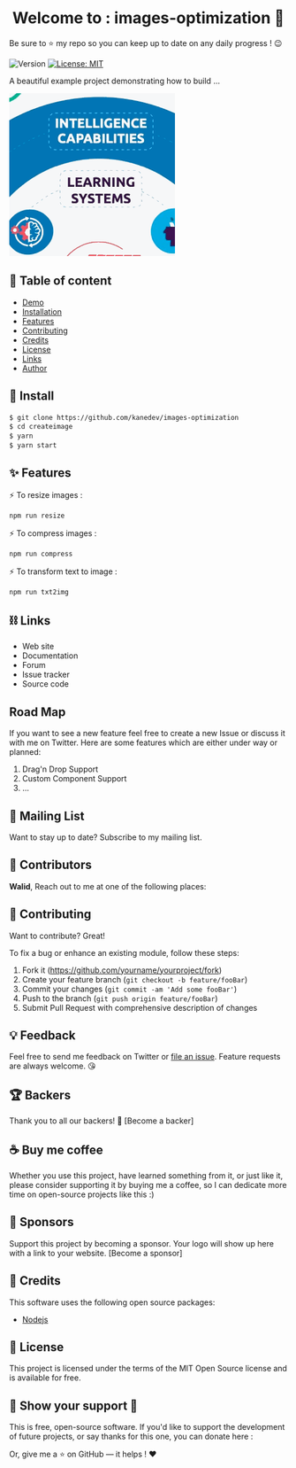 <h1 align="center">Welcome to :  images-optimization 👋</h1>
Be sure to ⭐ my repo so you can keep up to date on any daily progress ! 😉
<p>
  <img alt="Version" src="https://img.shields.io/badge/version-1.0.0-blue.svg?cacheSeconds=2592000" />
  <a href="#" target="_blank">
    <img alt="License: MIT" src="https://img.shields.io/badge/License-MIT-red.svg" />
  </a>
</p>



<p>A beautiful example project demonstrating how to build ... </p>

![](name-of-giphy.gif)


## 📖 Table of content

- [Demo](#demo)
- [Installation](#install)
- [Features](#feathers)
- [Contributing](#contributing)
- [Credits](#credits)
- [License](#license)
- [Links](#links)
- [Author](#author)



## 🚀 Install

```sh
$ git clone https://github.com/kanedev/images-optimization
$ cd createimage
$ yarn 
$ yarn start 
```


## :sparkles: Features

⚡️  To resize images :

```sh
npm run resize
```

⚡️ To compress images :

```sh
npm run compress
```

⚡️ To transform text to image : 

```sh
npm run txt2img
```


## ⛓ Links

- Web site
- Documentation
- Forum
- Issue tracker
- Source code

##  Road Map

If you want to see a new feature feel free to create a new Issue or discuss it with me on Twitter. Here are some features which are either under way or planned:

1. Drag'n Drop Support
2. Custom Component Support
3. ...

## 💌 Mailing List

Want to stay up to date? Subscribe to my mailing list.

 ## 👥 Contributors

 **Walid**, Reach out to me at one of the following places:

## 💉 Contributing

Want to contribute? Great!

To fix a bug or enhance an existing module, follow these steps:
1. Fork it (<https://github.com/yourname/yourproject/fork>)
2. Create your feature branch (`git checkout -b feature/fooBar`)
3. Commit your changes (`git commit -am 'Add some fooBar'`)
4. Push to the branch (`git push origin feature/fooBar`)
5. Submit Pull Request with comprehensive description of changes

## 💡 Feedback

Feel free to send me feedback on Twitter or [file an issue](https://github.com/kanedev/images-optimization/issues/new/choose). Feature requests are always welcome. 😘

## 🏆 Backers

Thank you to all our backers! 🙏 [Become a backer]

## ☕️ Buy me coffee
Whether you use this project, have learned something from it, or just like it, please consider supporting it by buying me a coffee, so I can dedicate more time on open-source projects like this :)


## 🎯 Sponsors

Support this project by becoming a sponsor. Your logo will show up here with a link to your website. [Become a sponsor]

 ## 📃 Credits 

 This software uses the following open source packages:

- [Nodejs](#https://nodejs.org)


## 🚦 License

This project is licensed under the terms of the MIT Open Source license and is available for free.

## 👋 Show your support 🙏

This is free, open-source software. If you'd like to support the development of future projects, or say thanks for this one, you can donate here :

Or, give me a ⭐  on GitHub — it helps ! ❤️

